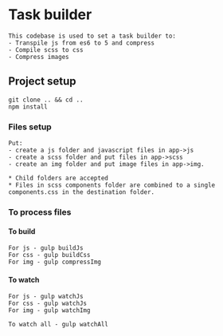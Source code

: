 ﻿# Task builder
```
This codebase is used to set a task builder to:
- Transpile js from es6 to 5 and compress
- Compile scss to css
- Compress images
```

## Project setup
```
git clone .. && cd ..
npm install
```

### Files setup
```
Put:
- create a js folder and javascript files in app->js
- create a scss folder and put files in app->scss 
- create an img folder and put image files in app->img.

* Child folders are accepted
* Files in scss components folder are combined to a single components.css in the destination folder.
```

### To process files
#### To build 
```
For js - gulp buildJs
For css - gulp buildCss
For img - gulp compressImg
```
#### To watch 
```
For js - gulp watchJs
For css - gulp watchJs
For img - gulp watchImg

To watch all - gulp watchAll
```
